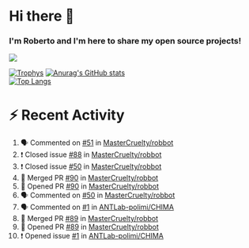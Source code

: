 # Hi there 👋
### I'm Roberto and I'm here to share my open source projects!

<img src="https://komarev.com/ghpvc/?username=mastercruelty&label=Profile views&color=0e75b6"><br>

[![Trophys](https://github-profile-trophy.vercel.app/?username=mastercruelty)](https://github.com/ryo-ma/github-profile-trophy)
[![Anurag's GitHub stats](https://github-readme-stats.vercel.app/api?username=mastercruelty&show_icons=true&theme=tokyonight)](https://github.com/anuraghazra/github-readme-stats)<br>
[![Top Langs](https://github-readme-stats.vercel.app/api/top-langs/?username=mastercruelty&langs_count=8&hide=jupyter%20notebook&exclude_repo=Alarm-project&langs_count=6&layout=compact&theme=tokyonight)](https://github.com/anuraghazra/github-readme-stats)

# :zap: Recent Activity
<!--START_SECTION:activity-->
1. 🗣 Commented on [#51](https://github.com/MasterCruelty/robbot/issues/51) in [MasterCruelty/robbot](https://github.com/MasterCruelty/robbot)
2. ❗️ Closed issue [#88](https://github.com/MasterCruelty/robbot/issues/88) in [MasterCruelty/robbot](https://github.com/MasterCruelty/robbot)
3. ❗️ Closed issue [#50](https://github.com/MasterCruelty/robbot/issues/50) in [MasterCruelty/robbot](https://github.com/MasterCruelty/robbot)
4. 🎉 Merged PR [#90](https://github.com/MasterCruelty/robbot/pull/90) in [MasterCruelty/robbot](https://github.com/MasterCruelty/robbot)
5. 💪 Opened PR [#90](https://github.com/MasterCruelty/robbot/pull/90) in [MasterCruelty/robbot](https://github.com/MasterCruelty/robbot)
6. 🗣 Commented on [#50](https://github.com/MasterCruelty/robbot/issues/50) in [MasterCruelty/robbot](https://github.com/MasterCruelty/robbot)
7. 🗣 Commented on [#1](https://github.com/ANTLab-polimi/CHIMA/issues/1) in [ANTLab-polimi/CHIMA](https://github.com/ANTLab-polimi/CHIMA)
8. 🎉 Merged PR [#89](https://github.com/MasterCruelty/robbot/pull/89) in [MasterCruelty/robbot](https://github.com/MasterCruelty/robbot)
9. 💪 Opened PR [#89](https://github.com/MasterCruelty/robbot/pull/89) in [MasterCruelty/robbot](https://github.com/MasterCruelty/robbot)
10. ❗️ Opened issue [#1](https://github.com/ANTLab-polimi/CHIMA/issues/1) in [ANTLab-polimi/CHIMA](https://github.com/ANTLab-polimi/CHIMA)
<!--END_SECTION:activity-->
